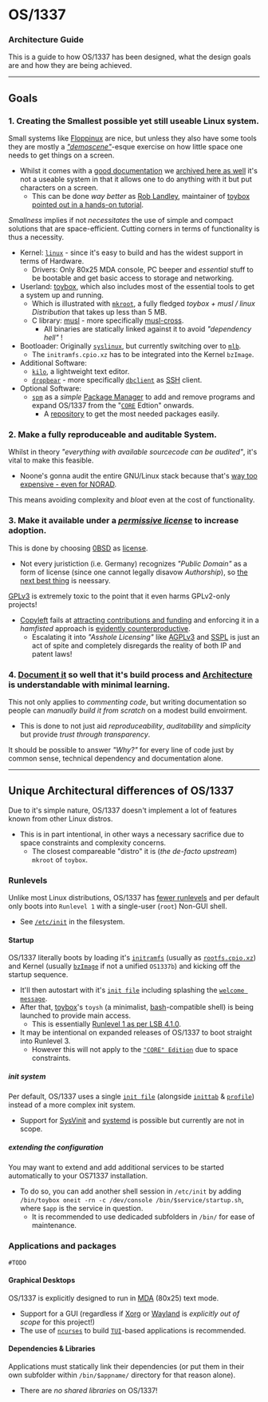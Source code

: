 #   OS/1337
### Architecture Guide

This is a guide to how OS/1337 has been designed, what the design goals are and how they are being achieved.

---

##	Goals

###
### 1. Creating the Smallest possible yet still useable Linux system.

Small systems like [Floppinux](https://github.com/w84death/floppinux) are nice, but unless they also have some tools they are mostly a [*"demoscene"*](https://en.wikipedia.org/wiki/Demoscene)-esque exercise on how little space one needs to get things on a screen.
- Whilst it comes with a [good documentation](https://archive.org/details/floppinux-manual) we [archived here as well](docu/external/floppinux/floppinux-manual.pdf) it's not a useable system in that it allows one to do anything with it but put characters on a screen. 
  - This can be done *way better* as [Rob Landley](http://landley.net/toybox/), maintainer of [toybox](https://github.com/landley/toybox) [pointed out in a hands-on tutorial](https://www.youtube.com/watch?v=Sk9TatW9ino).

*Smallness* implies if not *necessitates* the use of simple and compact solutions that are space-efficient.
Cutting corners in terms of functionality is thus a necessity.
- Kernel: [``linux``](https://kernel.org/) - since it's easy to build and has the widest support in terms of Hardware.
  - Drivers: Only 80x25 MDA console, PC beeper and *essential* stuff to be bootable and get basic access to storage and networking.
- Userland: [toybox](https://github.com/landley/toybox), which also includes most of the essential tools to get a system up and running.
  - Which is illustrated with [``mkroot``](https://github.com/landley/toybox/blob/master/mkroot/README), a fully fledged *toybox + musl / linux Distribution* that takes up less than 5 MB.
  - C library: [musl](https://en.wikipedia.org/wiki/Musl) - more specifically [musl-cross](https://landley.net/bin/toolchains/latest/).
    - All binaries are statically linked against it to avoid *"dependency hell"* !
- Bootloader: Originally [``syslinux``](https://wiki.syslinux.org/wiki/index.php?title=The_Syslinux_Project), but currently switching over to [``mlb``](https://github.com/OS-1337/mlb).
  - The ``initramfs.cpio.xz`` has to be integrated into the Kernel ``bzImage``.
- Additional Software:
  - [``kilo``](https://github.com/antirez/kilo), a lightweight text editor.
  - [``dropbear``](https://github.com/mkj/dropbear) - more specifically [```dbclient```](https://lists.ucc.gu.uwa.edu.au/pipermail/dropbear/2004q3/000022.html) as [SSH](https://en.wikipedia.org/wiki/Secure_Shell#OpenSSH_and_OSSH) client.
- Optional Software:
  - [``spm``](https://github.com/OS-1337/spm) as a *simple* [Package Manager](https://en.wikipedia.org/wiki/Package_manager) to add and remove programs and expand OS/1337 from the "[``CORE``](build/0.CORE) Edtion" onwards.
    - A [repository](https://github.com/OS-1337/pkgs) to get the most needed packages easily.

###
### 2. Make a fully reproduceable and auditable System.

Whilst in theory *"everything with available sourcecode can be audited"*, it's vital to make this feasible.
- Noone's gonna audit the entire GNU/Linux stack because that's [way too expensive - even for NORAD](https://www.youtube.com/watch?v=MkJkyMuBm3g&t=715s).

This means avoiding complexity and *bloat* even at the cost of functionality.

###
###	3. Make it available under a [*permissive license*](https://en.wikipedia.org/wiki/Permissive_software_license) to increase adoption.

This is done by choosing [0BSD](https://en.wikipedia.org/wiki/BSD_licenses#0-clause_license_(%22BSD_Zero_Clause_License%22)) as [license](LICENSE.md).
- Not every juristiction (i.e. Germany) recognizes *"Public Domain"* as a form of license (since one cannot legally disavow *Authorship*), so [the next best thing](https://www.youtube.com/watch?v=MkJkyMuBm3g&t=2030s) is neessary.

[GPLv3](https://en.wikipedia.org/wiki/GNU_General_Public_License#Version_3) is extremely toxic to the point that it even harms GPLv2-only projects!
- [Copyleft](https://en.wikipedia.org/wiki/Copyleft) fails at [attracting contributions and funding](https://www.youtube.com/watch?v=MkJkyMuBm3g&t=1607s) and enforcing it in a *hamfisted* approach is [evidently counterproductive](https://www.youtube.com/watch?v=MkJkyMuBm3g&t=302s).
  - Escalating it into *"Asshole Licensing"* like [AGPLv3](https://en.wikipedia.org/wiki/GNU_Affero_General_Public_License) and [SSPL](https://en.wikipedia.org/wiki/Server_Side_Public_License) is just an act of spite and completely disregards the reality of both IP and patent laws!

###
###	4. [Document it](docu/architecture.md) so well that it's build process and [Architecture](docu/system-image-architecture.pdf) is understandable with minimal learning.

This not only applies to *commenting code*, but writing documentation so people can *manually build it from scratch* on a modest build envoirment.
- This is done to not just aid *reproduceability*, *auditability* and *simplicity* but provide *trust through transparency*.

It should be possible to answer *"Why?"* for every line of code just by common sense, technical dependency and documentation alone.

---

##  Unique Architectural differences of OS/1337
Due to it's simple nature, OS/1337 doesn't implement a lot of features known from other Linux distros.
- This is in part intentional, in other ways a necessary sacrifice due to space constraints and complexity concerns.
  - The closest compareable "distro" it is (*the de-facto upstream*) `mkroot` of `toybox`.

###
### Runlevels
Unlike most Linux distributions, OS/1337 has [fewer runlevels](https://en.wikipedia.org/wiki/Runlevel#Linux) and per default only boots into `Runlevel 1` with a single-user (`root`) Non-GUI shell.
- See [`/etc/init`](build/0.CORE/fdd/fs/etc/init) in the filesystem.

####  Startup
OS/1337 literally boots by loading it's [`initramfs`](build/0.CORE/fdd/fs) (usually as [`rootfs.cpio.xz`](build/0.CORE/fdd/rootfs.cpio.xz)) and Kernel (usually [`bzImage`](build/0.CORE/fdd/bzImage)  if not a unified `OS1337b`) and kicking off the startup sequence.
- It'll then autostart with it's [`init file`](build/0.CORE/fdd/fs/etc/init) including splashing the [`welcome message`](build/0.CORE/fdd/fs/welcome.txt).
- After that, [toybox](build/0.CORE/fdd/fs/bin/toybox)'s `toysh` (a minimalist, [bash](https://en.wikipedia.org/wiki/Bash_(Unix_shell))-compatible shell) is being launched to provide main access.
  - This is essentially [Runlevel 1 as per LSB 4.1.0](https://en.wikipedia.org/wiki/Runlevel#Linux).
- It may be intentional on expanded releases of OS/1337 to boot straight into Runlevel 3.
  - However this will not apply to the [`"CORE" Edition`](build/0.CORE) due to space constraints.

##### init system
Per default, OS/1337 uses a single [`init file`](build/0.CORE/fdd/fs/etc/init) (alongside [`inittab`](build/0.CORE/fdd/fs/etc/inittab) & [`profile`](build/0.CORE/fdd/fs/etc/profile)) instead of a more complex init system.
- Support for [SysVinit](https://en.wikipedia.org/wiki/Init#SysV-style) and [systemd](https://en.wikipedia.org/wiki/Systemd) is possible but currently are not in scope.

##### extending the configuration
You may want to extend and add additional services to be started automatically to your OS71337 installation.
- To do so, you can add another shell session in `/etc/init` by adding `/bin/toybox oneit -rn -c /dev/console /bin/$service/startup.sh`, where `$app` is the service in question.
  - It is recommended to use dedicaded subfolders in `/bin/` for ease of maintenance.

###
### Applications and packages
`#TODO`

####  Graphical Desktops
OS/1337 is explicitly designed to run in [MDA](https://en.wikipedia.org/wiki/IBM_Monochrome_Display_Adapter) (80x25) text mode.
- Support for a GUI (regardless if [Xorg](https://en.wikipedia.org/wiki/X.Org_Server) or [Wayland](https://en.wikipedia.org/wiki/Wayland_(protocol)) is *explicitly out of scope* for this project!)
- The use of [`ncurses`](https://en.wikipedia.org/wiki/Ncurses) to build [`TUI`](https://en.wikipedia.org/wiki/Text-based_user_interface)-based applications is recommended.

####  Dependencies & Libraries
Applications must statically link their dependencies (or put them in their own subfolder within `/bin/$appname/` directory for that reason alone).
- There are *no shared libraries* on OS/1337!
